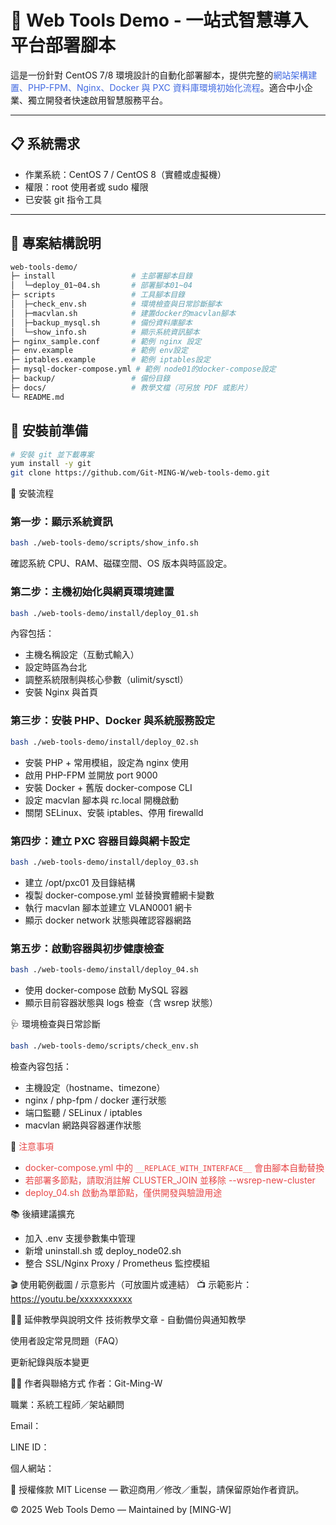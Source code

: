 <style>
red {color: #e84646;}
blue {color: #4169E1;} 
yellow {
  color:black;
  background-color: #ffdd00;
} 
green {
  color:black;
  background-color: #28FF28;
}
</style>

# 🧰 Web Tools Demo - 一站式智慧導入平台部署腳本

這是一份針對 CentOS 7/8 環境設計的自動化部署腳本，提供完整的<blue>網站架構建置、PHP-FPM、Nginx、Docker 與 PXC 資料庫環境初始化流程</blue>。適合中小企業、獨立開發者快速啟用智慧服務平台。

---

## 📋 系統需求

- 作業系統：CentOS 7 / CentOS 8（實體或虛擬機）
- 權限：root 使用者或 sudo 權限
- 已安裝 git 指令工具

---

## 📁 專案結構說明
```bash
web-tools-demo/
├─ install                 # 主部署腳本目錄
│  └─deploy_01~04.sh       # 部署腳本01~04
├─ scripts                 # 工具腳本目錄
│  ├─check_env.sh          # 環境檢查與日常診斷腳本
│  ├─macvlan.sh            # 建置docker的macvlan腳本
│  ├─backup_mysql.sh       # 備份資料庫腳本
│  └─show_info.sh          # 顯示系統資訊腳本
├─ nginx_sample.conf       # 範例 nginx 設定
├─ env.example             # 範例 env設定
├─ iptables.example        # 範例 iptables設定
├─ mysql-docker-compose.yml # 範例 node01的docker-compose設定
├─ backup/                 # 備份目錄
├─ docs/                   # 教學文檔（可另放 PDF 或影片）
└─ README.md
```

## 📁 安裝前準備

```bash
# 安裝 git 並下載專案
yum install -y git
git clone https://github.com/Git-MING-W/web-tools-demo.git
```

🚀 安裝流程
### 第一步：顯示系統資訊
```bash
bash ./web-tools-demo/scripts/show_info.sh
```
確認系統 CPU、RAM、磁碟空間、OS 版本與時區設定。

### 第二步：主機初始化與網頁環境建置
```bash
bash ./web-tools-demo/install/deploy_01.sh
```
內容包括：
- 主機名稱設定（互動式輸入）
- 設定時區為台北
- 調整系統限制與核心參數（ulimit/sysctl）
- 安裝 Nginx 與首頁

### 第三步：安裝 PHP、Docker 與系統服務設定
```bash
bash ./web-tools-demo/install/deploy_02.sh
```
- 安裝 PHP + 常用模組，設定為 nginx 使用
- 啟用 PHP-FPM 並開放 port 9000
- 安裝 Docker + 舊版 docker-compose CLI
- 設定 macvlan 腳本與 rc.local 開機啟動
- 關閉 SELinux、安裝 iptables、停用 firewalld

### 第四步：建立 PXC 容器目錄與網卡設定
```bash
bash ./web-tools-demo/install/deploy_03.sh
```
- 建立 /opt/pxc01 及目錄結構
- 複製 docker-compose.yml 並替換實體網卡變數
- 執行 macvlan 腳本並建立 VLAN0001 網卡
- 顯示 docker network 狀態與確認容器網路

### 第五步：啟動容器與初步健康檢查
```bash
bash ./web-tools-demo/install/deploy_04.sh
```
- 使用 docker-compose 啟動 MySQL 容器
- 顯示目前容器狀態與 logs 檢查（含 wsrep 狀態）

🩺 環境檢查與日常診斷
```bash
bash ./web-tools-demo/scripts/check_env.sh
```
檢查內容包括：
- 主機設定（hostname、timezone）
- nginx / php-fpm / docker 運行狀態
- 端口監聽 / SELinux / iptables
- macvlan 網路與容器運作狀態

📌 <red>注意事項</red>

- <red>docker-compose.yml 中的 `__REPLACE_WITH_INTERFACE__` 會由腳本自動替換</red>
- <red>若部署多節點，請取消註解 CLUSTER_JOIN 並移除 --wsrep-new-cluster</red>
- <red>deploy_04.sh 啟動為單節點，僅供開發與驗證用途</red>


📚 後續建議擴充
- 加入 .env 支援參數集中管理
- 新增 uninstall.sh 或 deploy_node02.sh
- 整合 SSL/Nginx Proxy / Prometheus 監控模組


🎬 使用範例截圖 / 示意影片（可放圖片或連結）
📺 示範影片：https://youtu.be/xxxxxxxxxxx

🧑‍🏫 延伸教學與說明文件
技術教學文章 - 自動備份與通知教學

使用者設定常見問題（FAQ）

更新紀錄與版本變更

🧑‍💼 作者與聯絡方式
作者：Git-Ming-W

職業：系統工程師／架站顧問

Email：

LINE ID：

個人網站：

📜 授權條款
MIT License — 歡迎商用／修改／重製，請保留原始作者資訊。

© 2025 Web Tools Demo — Maintained by [MING-W]

